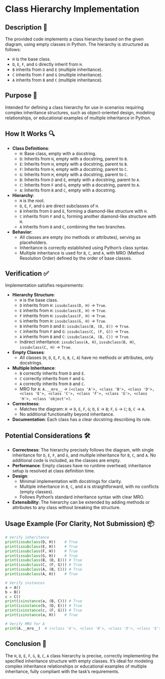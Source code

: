 # Class Hierarchy Implementation

## Description 📝

The provided code implements a class hierarchy based on the given diagram, using empty classes in Python.
The hierarchy is structured as follows:

-   `H` is the base class.
-   `D`, `E`, `F`, and `G` directly inherit from `H`.
-   `B` inherits from `D` and `E` (multiple inheritance).
-   `C` inherits from `F` and `G` (multiple inheritance).
-   `A` inherits from `B` and `C` (multiple inheritance).

## Purpose 🎯

Intended for defining a class hierarchy for use in scenarios requiring complex inheritance structures, such as object-oriented design, modeling relationships, or educational examples of multiple inheritance in Python.

## How It Works 🔍

-   **Class Definitions**:
    -   `H`: Base class, empty with a docstring.
    -   `D`: Inherits from `H`, empty with a docstring, parent to `B`.
    -   `E`: Inherits from `H`, empty with a docstring, parent to `B`.
    -   `F`: Inherits from `H`, empty with a docstring, parent to `C`.
    -   `G`: Inherits from `H`, empty with a docstring, parent to `C`.
    -   `B`: Inherits from `D` and `E`, empty with a docstring, parent to `A`.
    -   `C`: Inherits from `F` and `G`, empty with a docstring, parent to `A`.
    -   `A`: Inherits from `B` and `C`, empty with a docstring.
-   **Hierarchy**:
    -   `H` is the root.
    -   `D`, `E`, `F`, and `G` are direct subclasses of `H`.
    -   `B` inherits from `D` and `E`, forming a diamond-like structure with `H`.
    -   `C` inherits from `F` and `G`, forming another diamond-like structure with `H`.
    -   `A` inherits from `B` and `C`, combining the two branches.
-   **Behavior**:
    -   All classes are empty (no methods or attributes), serving as placeholders.
    -   Inheritance is correctly established using Python’s class syntax.
    -   Multiple inheritance is used for `B`, `C`, and `A`, with MRO (Method Resolution Order) defined by the order of base classes.

## Verification ✅

Implementation satisfies requirements:

-   **Hierarchy Structure**:
    -   `H` is the base class.
    -   `D` inherits from `H`: `issubclass(D, H)` → `True`.
    -   `E` inherits from `H`: `issubclass(E, H)` → `True`.
    -   `F` inherits from `H`: `issubclass(F, H)` → `True`.
    -   `G` inherits from `H`: `issubclass(G, H)` → `True`.
    -   `B` inherits from `D` and `E`: `issubclass(B, (D, E))` → `True`.
    -   `C` inherits from `F` and `G`: `issubclass(C, (F, G))` → `True`.
    -   `A` inherits from `B` and `C`: `issubclass(A, (B, C))` → `True`.
    -   Indirect inheritance: `issubclass(A, H)`, `issubclass(B, H)`, `issubclass(C, H)` → `True`.
-   **Empty Classes**:
    -   All classes (`H`, `D`, `E`, `F`, `G`, `B`, `C`, `A`) have no methods or attributes, only docstrings.
-   **Multiple Inheritance**:
    -   `B` correctly inherits from `D` and `E`.
    -   `C` correctly inherits from `F` and `G`.
    -   `A` correctly inherits from `B` and `C`.
    -   MRO for `A`: `A.__mro__` → `(<class 'A'>, <class 'B'>, <class 'D'>, <class 'E'>, <class 'C'>, <class 'F'>, <class 'G'>, <class 'H'>, <class 'object'>)`.
-   **Correctness**:
    -   Matches the diagram: `H` → `D`, `E`, `F`, `G`; `D`, `E` → `B`; `F`, `G` → `C`; `B`, `C` → `A`.
    -   No additional functionality beyond inheritance.
-   **Documentation**: Each class has a clear docstring describing its role.

## Potential Considerations 🛠️

-   **Correctness**: The hierarchy precisely follows the diagram, with single inheritance for `D`, `E`, `F`, and `G`, and multiple inheritance for `B`, `C`, and `A`. No additional code is included, as the classes are empty.
-   **Performance**: Empty classes have no runtime overhead; inheritance setup is resolved at class definition time.
-   **Design**:
    -   Minimal implementation with docstrings for clarity.
    -   Multiple inheritance in `B`, `C`, and `A` is straightforward, with no conflicts (empty classes).
    -   Follows Python’s standard inheritance syntax with clear MRO.
-   **Extensibility**: The hierarchy can be extended by adding methods or attributes to any class without breaking the structure.

## Usage Example (For Clarity, Not Submission) 📦

```python
# Verify inheritance
print(issubclass(D, H))    # True
print(issubclass(E, H))    # True
print(issubclass(F, H))    # True
print(issubclass(G, H))    # True
print(issubclass(B, (D, E))) # True
print(issubclass(C, (F, G))) # True
print(issubclass(A, (B, C))) # True
print(issubclass(A, H))    # True

# Verify instances
a = A()
b = B()
c = C()
print(isinstance(a, (B, C))) # True
print(isinstance(b, (D, E))) # True
print(isinstance(c, (F, G))) # True
print(isinstance(a, H))    # True

# Verify MRO for A
print(A.__mro__)  # (<class 'A'>, <class 'B'>, <class 'D'>, <class 'E'>, <class 'C'>, <class 'F'>, <class 'G'>, <class 'H'>, <class 'object'>)
```

## Conclusion 🚀

The `H`, `D`, `E`, `F`, `G`, `B`, `C`, `A` class hierarchy is precise, correctly implementing the specified inheritance structure with empty classes.
It’s ideal for modeling complex inheritance relationships or educational examples of multiple inheritance, fully compliant with the task’s requirements.

